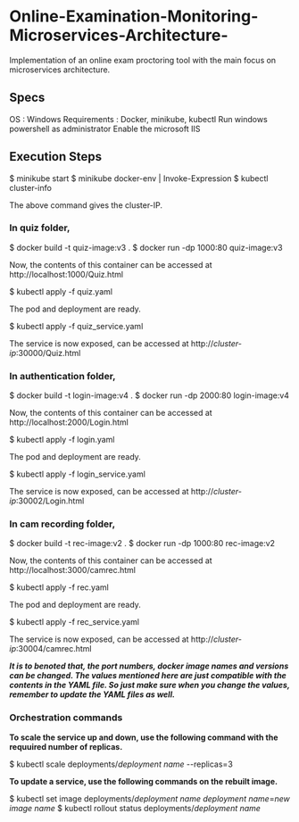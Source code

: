 # Online-Examination-Monitoring-Microservices-Architecture-
Implementation of an online exam proctoring tool with the main focus on microservices architecture.

## Specs

OS : Windows
Requirements : Docker, minikube, kubectl
Run windows powershell as administrator
Enable the microsoft IIS

## Execution Steps

$ minikube start
$ minikube docker-env | Invoke-Expression
$ kubectl cluster-info

The above command gives the cluster-IP.

### In quiz folder,

$ docker build -t quiz-image:v3 .
$ docker run -dp 1000:80 quiz-image:v3

Now, the contents of this container can be accessed at http://localhost:1000/Quiz.html 

$ kubectl apply -f quiz.yaml

The pod and deployment are ready.

$ kubectl apply -f quiz_service.yaml

The service is now exposed, can be accessed at http://*cluster-ip*:30000/Quiz.html

### In authentication folder,

$ docker build -t login-image:v4 .
$ docker run -dp 2000:80 login-image:v4

Now, the contents of this container can be accessed at http://localhost:2000/Login.html 

$ kubectl apply -f login.yaml

The pod and deployment are ready.

$ kubectl apply -f login_service.yaml

The service is now exposed, can be accessed at http://*cluster-ip*:30002/Login.html

### In cam recording folder,

$ docker build -t rec-image:v2 .
$ docker run -dp 1000:80 rec-image:v2

Now, the contents of this container can be accessed at http://localhost:3000/camrec.html 

$ kubectl apply -f rec.yaml

The pod and deployment are ready.

$ kubectl apply -f rec_service.yaml

The service is now exposed, can be accessed at http://*cluster-ip*:30004/camrec.html


***It is to benoted that, the port numbers, docker image names and versions can be changed. The values mentioned here are just compatible with the contents in the YAML file. So just make sure when you change the values, remember to update the YAML files as well.***

### Orchestration commands

**To scale the service up and down, use the following command with the requuired number of replicas.**

$ kubectl scale deployments/*deployment name* --replicas=3

**To update a service, use the following commands on the rebuilt image.**

$ kubectl set image deployments/*deployment name* *deployment name*=*new image name*
$ kubectl rollout status deployments/*deployment name*


